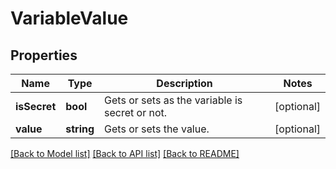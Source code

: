 # VariableValue

## Properties
Name | Type | Description | Notes
------------ | ------------- | ------------- | -------------
**isSecret** | **bool** | Gets or sets as the variable is secret or not. | [optional] 
**value** | **string** | Gets or sets the value. | [optional] 

[[Back to Model list]](../README.md#documentation-for-models) [[Back to API list]](../README.md#documentation-for-api-endpoints) [[Back to README]](../README.md)


